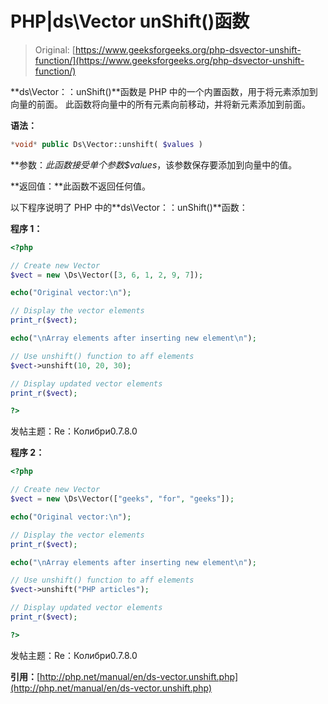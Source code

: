 # PHP|ds\Vector unShift()函数

> Original: [https://www.geeksforgeeks.org/php-dsvector-unshift-function/](https://www.geeksforgeeks.org/php-dsvector-unshift-function/)

**ds\Vector：：unShift()**函数是 PHP 中的一个内置函数，用于将元素添加到向量的前面。 此函数将向量中的所有元素向前移动，并将新元素添加到前面。

**语法：**

```php
*void* public Ds\Vector::unshift( $values )

```

**参数：**此函数接受单个参数*$values*，该参数保存要添加到向量中的值。

**返回值：**此函数不返回任何值。

以下程序说明了 PHP 中的**ds\Vector：：unShift()**函数：

**程序 1：**

```php
<?php

// Create new Vector
$vect = new \Ds\Vector([3, 6, 1, 2, 9, 7]);

echo("Original vector:\n");

// Display the vector elements
print_r($vect);

echo("\nArray elements after inserting new element\n");

// Use unshift() function to aff elements
$vect->unshift(10, 20, 30);

// Display updated vector elements
print_r($vect);

?>
```

发帖主题：Re：Колибри0.7.8.0

**程序 2：**

```php
<?php

// Create new Vector
$vect = new \Ds\Vector(["geeks", "for", "geeks"]);

echo("Original vector:\n");

// Display the vector elements
print_r($vect);

echo("\nArray elements after inserting new element\n");

// Use unshift() function to aff elements
$vect->unshift("PHP articles");

// Display updated vector elements
print_r($vect);

?>
```

发帖主题：Re：Колибри0.7.8.0

**引用：**[http://php.net/manual/en/ds-vector.unshift.php](http://php.net/manual/en/ds-vector.unshift.php)